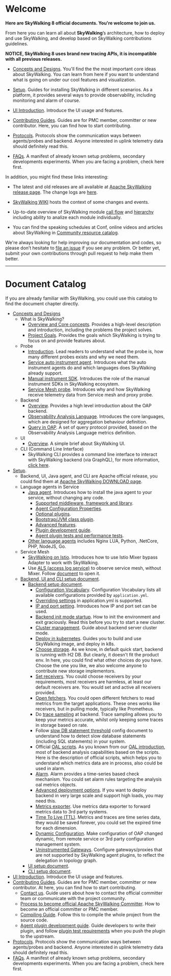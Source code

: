# Welcome
**Here are SkyWalking 8 official documents. You're welcome to join us.**

From here you can learn all about **SkyWalking**’s architecture, how to deploy and use SkyWalking, and develop based on SkyWalking contributions guidelines.

**NOTICE, SkyWalking 8 uses brand new tracing APIs, it is incompatible with all previous releases.**

- [Concepts and Designs](en/concepts-and-designs/README.md). You'll find the the most important core ideas about SkyWalking. You can learn from here if you want to understand what is going on under our cool features and visualization.

- [Setup](en/setup/README.md). Guides for installing SkyWalking in different scenarios. As a platform, it provides several ways to provide observability, including monitoring and alarm of course.

- [UI Introduction](en/ui/README.md). Introduce the UI usage and features. 

- [Contributing Guides](en/guides/README.md). Guides are for PMC member, committer or new contributor. Here, you can find how to start contributing.

- [Protocols](en/protocols/README.md). Protocols show the communication ways between agents/probes and backend. Anyone interested in uplink telemetry data should definitely read this.

- [FAQs](en/FAQ/README.md). A manifest of already known setup problems, secondary developments experiments. When you are facing a problem, check here first.


In addition, you might find these links interesting:

- The latest and old releases are all available at [Apache SkyWalking release page](http://skywalking.apache.org/downloads/). The change logs are [here](../CHANGES.md).

- [SkyWalking WIKI](https://cwiki.apache.org/confluence/display/SKYWALKING/Home) hosts the context of some changes and events.

- Up-to-date overview of SkyWalking module [call flow](https://sourcespy.com/github/skywalking/xx-omcalls-.html) and [hierarchy](https://sourcespy.com/github/skywalking/xx-omhierarchy-.html) including ability to analize each module individually.

- You can find the speaking schedules at Conf, online videos and articles about SkyWalking in [Community resource catalog](https://github.com/OpenSkywalking/Community).

We're always looking for help improving our documentation and codes, so please don’t hesitate to [file an issue](https://github.com/apache/skywalking/issues/new) 
if you see any problem. 
Or better yet, submit your own contributions through pull request to help make them better.

___
# Document Catalog
If you are already familiar with SkyWalking, you could use this catalog to find the document chapter directly.

* [Concepts and Designs](en/concepts-and-designs/README.md)
  * What is SkyWalking?
    * [Overview and Core concepts](en/concepts-and-designs/overview.md). Provides a high-level description and introduction, including the problems the project solves.
    * [Project Goals](en/concepts-and-designs/project-goals.md). Provides the goals which SkyWalking is trying to focus on and provide features about.
  * Probe
    * [Introduction](en/concepts-and-designs/probe-introduction.md). Lead readers to understand what the probe is, how many different probes exists and why we need them.
    * [Service auto instrument agent](en/concepts-and-designs/service-agent.md). Introduces what the auto instrument agents do and which languages does SkyWalking already support. 
    * [Manual instrument SDK](en/concepts-and-designs/manual-sdk.md). Introduces the role of the manual instrument SDKs in SkyWalking ecosystem.
    * [Service Mesh probe](en/concepts-and-designs/service-mesh-probe.md). Introduces why and how SkyWalking receive telemetry data from Service mesh and proxy probe.
  * Backend
    * [Overview](en/concepts-and-designs/backend-overview.md). Provides a high level introduction about the OAP backend.
    * [Observability Analysis Language](en/concepts-and-designs/oal.md). Introduces the core languages, which are designed for aggregation behaviour definition.
    * [Query in OAP](en/protocols/README.md#query-protocol). A set of query protocol provided, based on the Observability Analysis Language metrics definition.
  * UI
    * [Overview](en/concepts-and-designs/ui-overview.md).  A simple brief about SkyWalking UI.
  * CLI (Command Line Interface)
    * SkyWalking CLI provides a command line interface to interact with SkyWalking backend (via GraphQL), for more information, [click here](https://github.com/apache/skywalking-cli).
* [Setup](en/setup/README.md).
  * Backend, UI, Java agent, and CLI are Apache official release, you could find them at [Apache SkyWalking DOWNLOAD page](http://skywalking.apache.org/downloads/).
  * Language agents in Service
    * [Java agent](en/setup/service-agent/java-agent/README.md). Introduces how to install the java agent to your service, without changing any code.
      * [Supported middleware, framework and library](en/setup/service-agent/java-agent/Supported-list.md).
      * [Agent Configuration Properties](en/setup/service-agent/java-agent/README.md#table-of-agent-configuration-properties).
      * [Optional plugins](en/setup/service-agent/java-agent/README.md#optional-plugins).
      * [Bootstrap/JVM class plugin](en/setup/service-agent/java-agent/README.md#bootstrap-class-plugins).
      * [Advanced features](en/setup/service-agent/java-agent/README.md#advanced-features).
      * [Plugin development guide](en/setup/service-agent/java-agent/README.md#plugin-development-guide).
      * [Agent plugin tests and performance tests](en/setup/service-agent/java-agent/README.md#test).
    * [Other language agents](en/setup/README.md#language-agents-in-service) includes Nginx LUA, Python, .NetCore, PHP, NodeJS, Go.
  * Service Mesh
    * [SkyWalking on Istio](en/setup/istio/README.md). Introduces how to use Istio Mixer bypass Adapter to work with SkyWalking.
    * Use [ALS (access log service)](https://www.envoyproxy.io/docs/envoy/latest/api-v2/service/accesslog/v2/als.proto) to observe service mesh, without Mixer. Follow [document](en/setup/envoy/als_setting.md) to open it.
  * [Backend, UI and CLI setup document](en/setup/backend/backend-ui-setup.md).
    * [Backend setup document](en/setup/backend/backend-setup.md).
      * [Configuration Vocabulary](en/setup/backend/configuration-vocabulary.md). Configuration Vocabulary lists all available configurations provided by `application.yml`.
      * [Overriding settings](en/setup/backend/backend-setting-override.md) in application.yml is supported.
      * [IP and port setting](en/setup/backend/backend-ip-port.md). Introduces how IP and port set can be used.
      * [Backend init mode startup](en/setup/backend/backend-init-mode.md). How to init the environment and exit graciously. Read this before you try to start a new cluster.
      * [Cluster management](en/setup/backend/backend-cluster.md). Guide about backend server cluster mode.
      * [Deploy in kubernetes](en/setup/backend/backend-k8s.md). Guides you to build and use SkyWalking image, and deploy in k8s.
      * [Choose storage](en/setup/backend/backend-storage.md). As we know, in default quick start, backend is running with H2 DB. But clearly, it doesn't fit the product env. In here, you could find what other choices do you have. Choose the one you like, we also welcome anyone to contribute new storage implementors.
      * [Set receivers](en/setup/backend/backend-receivers.md). You could choose receivers by your requirements, most receivers are harmless, at least our default receivers are. You would set and active all receivers provided.
      * [Open fetchers](en/setup/backend/backend-fetcher.md). You could open different fetchers to read metrics from the target applications. These ones works like receivers, but in pulling mode, typically like Prometheus.
      * Do [trace sampling](en/setup/backend/trace-sampling.md) at backend. Trace sampling allows you to keep your metrics accurate, whilst only keeping some traces in storage based on rate.
      * Follow [slow DB statement threshold](en/setup/backend/slow-db-statement.md) config document to understand how to detect slow database statements (including SQL statements) in your system.
      * Official [OAL scripts](en/guides/backend-oal-scripts.md). As you known from our [OAL introduction](en/concepts-and-designs/oal.md), most of backend analysis capabilities based on the scripts. Here is the description of official scripts, which helps you to understand which metrics data are in process, also could be used in alarm.
      * [Alarm](en/setup/backend/backend-alarm.md). Alarm provides a time-series based check mechanism. You could set alarm rules targeting the analysis oal metrics objects.
      * [Advanced deployment options](en/setup/backend/advanced-deployment.md). If you want to deploy backend in very large scale and support high loads, you may need this.
      * [Metrics exporter](en/setup/backend/metrics-exporter.md). Use metrics data exporter to forward metrics data to 3rd party systems.
      * [Time To Live (TTL)](en/setup/backend/ttl.md). Metrics and traces are time series data, they would be saved forever, you could set the expired time for each dimension.
      * [Dynamic Configuration](en/setup/backend/dynamic-config.md). Make configuration of OAP changed dynamic, from remote service or 3rd party configuration management system.
      * [Uninstrumented Gateways](en/setup/backend/uninstrumented-gateways.md). Configure gateways/proxies that are not supported by SkyWalking agent plugins, to reflect the delegation in topology graph.
    * [UI setup document](en/setup/backend/ui-setup.md).
    * [CLI setup document](https://github.com/apache/skywalking-cli).
* [UI Introduction](en/ui/README.md). Introduce the UI usage and features.
* [Contributing Guides](en/guides/README.md). Guides are for PMC member, committer or new contributor. At here, you can find how to start contributing.
  * [Contact us](en/guides/README.md#contact-us). Guide users about how to contact the official committer team or communicate with the project community.
  * [Process to become official Apache SkyWalking Committer](en/guides/asf/committer.md). How to become an official committer or PMC member.
  * [Compiling Guide](en/guides/How-to-build.md). Follow this to compile the whole project from the source code.
  * [Agent plugin development guide](en/guides/Java-Plugin-Development-Guide.md). Guide developers to write their plugin, and follow [plugin test requirements](en/guides/Plugin-test.md) when you push the plugin to the upstream.
* [Protocols](en/protocols/README.md). Protocols show the communication ways between agents/probes and backend. Anyone interested in uplink telemetry data should definitely read this.
* [FAQs](en/FAQ/README.md). A manifest of already known setup problems, secondary developments experiments. When you are facing a problem, check here first.


